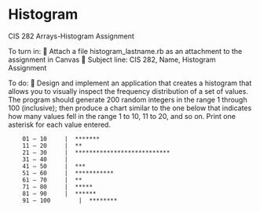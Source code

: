 Histogram
=========

CIS 282
Arrays-Histogram Assignment

To turn in:
	Attach a file histogram_lastname.rb as an attachment to the assignment in Canvas
	Subject line: CIS 282, Name, Histogram Assignment

To do:
	Design and implement an application that creates a histogram that allows you to
    visually inspect the frequency distribution of a set of values.  The program
    should generate 200 random integers in the range 1 through 100 (inclusive);
    then produce a chart similar to the one below that indicates how many values
    fell in the range 1 to 10, 11 to 20, and so on. Print one asterisk for each value
    entered.

		01 – 10		|  *******
		11 – 20		|  **
		21 – 30		|  ***************************
		31 – 40		|
		41 – 50		|  ***
		51 – 60		|  ***********
		61 – 70		|  **
		71 – 80		|  *****
		81 – 90		|  ******
		91 – 100		|  ********